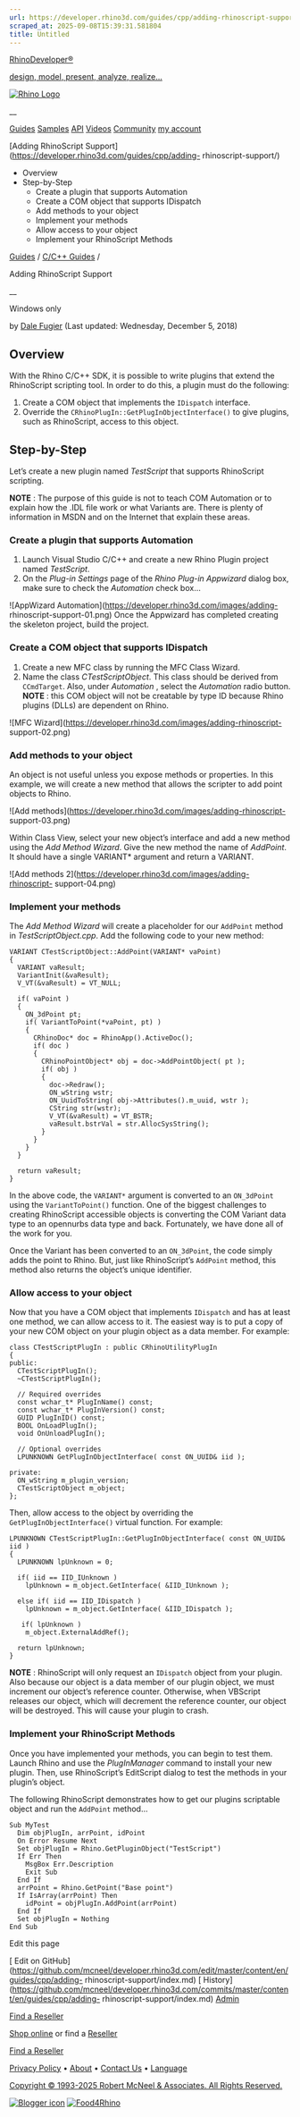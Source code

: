 ```yaml
---
url: https://developer.rhino3d.com/guides/cpp/adding-rhinoscript-support/
scraped_at: 2025-09-08T15:39:31.581804
title: Untitled
---
```


[RhinoDeveloper®](/)

[design, model, present, analyze, realize...](/)

[![Rhino Logo](https://developer.rhino3d.com/images/rhinodevlogo.png)](/)

__

[Guides](https://developer.rhino3d.com/guides)
[Samples](https://developer.rhino3d.com/samples)
[API](https://developer.rhino3d.com/api)
[Videos](https://developer.rhino3d.com/videos)
[Community](https://discourse.mcneel.com/c/rhino-developer) [my account
](https://www.rhino3d.com/my-account/ "Manage your account, licenses, and
teams")

[Adding RhinoScript Support](https://developer.rhino3d.com/guides/cpp/adding-
rhinoscript-support/)

  * Overview
  * Step-by-Step
    * Create a plugin that supports Automation
    * Create a COM object that supports IDispatch
    * Add methods to your object
    * Implement your methods
    * Allow access to your object
    * Implement your RhinoScript Methods

[Guides](https://developer.rhino3d.com/en/guides/) / [C/C++
Guides](https://developer.rhino3d.com/en/guides/cpp/) /

Adding RhinoScript Support

__

Windows only

by [Dale Fugier](https://discourse.mcneel.com/u/dale/) (Last updated:
Wednesday, December 5, 2018)

## Overview

With the Rhino C/C++ SDK, it is possible to write plugins that extend the
RhinoScript scripting tool. In order to do this, a plugin must do the
following:

  1. Create a COM object that implements the `IDispatch` interface.
  2. Override the `CRhinoPlugIn::GetPlugInObjectInterface()` to give plugins, such as RhinoScript, access to this object.

## Step-by-Step

Let’s create a new plugin named _TestScript_ that supports RhinoScript
scripting.

**NOTE** : The purpose of this guide is not to teach COM Automation or to
explain how the .IDL file work or what Variants are. There is plenty of
information in MSDN and on the Internet that explain these areas.

### Create a plugin that supports Automation

  1. Launch Visual Studio C/C++ and create a new Rhino Plugin project named _TestScript_.
  2. On the _Plug-in Settings_ page of the _Rhino Plug-in Appwizard_ dialog box, make sure to check the _Automation_ check box…

![AppWizard Automation](https://developer.rhino3d.com/images/adding-
rhinoscript-support-01.png) Once the Appwizard has completed creating the
skeleton project, build the project.

### Create a COM object that supports IDispatch

  1. Create a new MFC class by running the MFC Class Wizard.
  2. Name the class _CTestScriptObject_. This class should be derived from `CCmdTarget`. Also, under _Automation_ , select the _Automation_ radio button. **NOTE** : this COM object will not be creatable by type ID because Rhino plugins (DLLs) are dependent on Rhino.

![MFC Wizard](https://developer.rhino3d.com/images/adding-rhinoscript-
support-02.png)

### Add methods to your object

An object is not useful unless you expose methods or properties. In this
example, we will create a new method that allows the scripter to add point
objects to Rhino.

![Add methods](https://developer.rhino3d.com/images/adding-rhinoscript-
support-03.png)

Within Class View, select your new object’s interface and add a new method
using the _Add Method Wizard_. Give the new method the name of _AddPoint_. It
should have a single VARIANT* argument and return a VARIANT.

![Add methods 2](https://developer.rhino3d.com/images/adding-rhinoscript-
support-04.png)

### Implement your methods

The _Add Method Wizard_ will create a placeholder for our `AddPoint` method in
_TestScriptObject.cpp_. Add the following code to your new method:

    
    
    VARIANT CTestScriptObject::AddPoint(VARIANT* vaPoint)
    {
      VARIANT vaResult;
      VariantInit(&vaResult);
      V_VT(&vaResult) = VT_NULL;
    
      if( vaPoint )
      {
        ON_3dPoint pt;
        if( VariantToPoint(*vaPoint, pt) )
        {
          CRhinoDoc* doc = RhinoApp().ActiveDoc();
          if( doc )
          {
            CRhinoPointObject* obj = doc->AddPointObject( pt );
            if( obj )
            {
              doc->Redraw();
              ON_wString wstr;
              ON_UuidToString( obj->Attributes().m_uuid, wstr );
              CString str(wstr);
              V_VT(&vaResult) = VT_BSTR;
              vaResult.bstrVal = str.AllocSysString();
            }
          }
        }
      }
    
      return vaResult;
    }
    

In the above code, the `VARIANT*` argument is converted to an `ON_3dPoint`
using the `VariantToPoint()` function. One of the biggest challenges to
creating RhinoScript accessible objects is converting the COM Variant data
type to an opennurbs data type and back. Fortunately, we have done all of the
work for you.

Once the Variant has been converted to an `ON_3dPoint`, the code simply adds
the point to Rhino. But, just like RhinoScript’s `AddPoint` method, this
method also returns the object’s unique identifier.

### Allow access to your object

Now that you have a COM object that implements `IDispatch` and has at least
one method, we can allow access to it. The easiest way is to put a copy of
your new COM object on your plugin object as a data member. For example:

    
    
    class CTestScriptPlugIn : public CRhinoUtilityPlugIn
    {
    public:
      CTestScriptPlugIn();
      ~CTestScriptPlugIn();
    
      // Required overrides
      const wchar_t* PlugInName() const;
      const wchar_t* PlugInVersion() const;
      GUID PlugInID() const;
      BOOL OnLoadPlugIn();
      void OnUnloadPlugIn();
    
      // Optional overrides
      LPUNKNOWN GetPlugInObjectInterface( const ON_UUID& iid );
    
    private:
      ON_wString m_plugin_version;
      CTestScriptObject m_object;
    };
    

Then, allow access to the object by overriding the
`GetPlugInObjectInterface()` virtual function. For example:

    
    
    LPUNKNOWN CTestScriptPlugIn::GetPlugInObjectInterface( const ON_UUID& iid )
    {
      LPUNKNOWN lpUnknown = 0;
    
      if( iid == IID_IUnknown )
        lpUnknown = m_object.GetInterface( &IID_IUnknown );
    
      else if( iid == IID_IDispatch )
        lpUnknown = m_object.GetInterface( &IID_IDispatch );
    
       if( lpUnknown )
        m_object.ExternalAddRef();
    
      return lpUnknown;
    }
    

**NOTE** : RhinoScript will only request an `IDispatch` object from your
plugin. Also because our object is a data member of our plugin object, we must
increment our object’s reference counter. Otherwise, when VBScript releases
our object, which will decrement the reference counter, our object will be
destroyed. This will cause your plugin to crash.

### Implement your RhinoScript Methods

Once you have implemented your methods, you can begin to test them. Launch
Rhino and use the _PlugInManager_ command to install your new plugin. Then,
use RhinoScript’s EditScript dialog to test the methods in your plugin’s
object.

The following RhinoScript demonstrates how to get our plugins scriptable
object and run the `AddPoint` method…

    
    
    Sub MyTest
      Dim objPlugIn, arrPoint, idPoint
      On Error Resume Next
      Set objPlugIn = Rhino.GetPluginObject("TestScript")
      If Err Then
        MsgBox Err.Description
        Exit Sub
      End If
      arrPoint = Rhino.GetPoint("Base point")
      If IsArray(arrPoint) Then
        idPoint = objPlugIn.AddPoint(arrPoint)
      End If
      Set objPlugIn = Nothing
    End Sub
    

Edit this page

[ Edit on
GitHub](https://github.com/mcneel/developer.rhino3d.com/edit/master/content/en/guides/cpp/adding-
rhinoscript-support/index.md) [
History](https://github.com/mcneel/developer.rhino3d.com/commits/master/content/en/guides/cpp/adding-
rhinoscript-support/index.md) [ Admin](https://developer.rhino3d.com/admin)

[Find a Reseller](https://www.rhino3d.com/sales)

[Shop online](https://www.rhino3d.com/store) or find a
[Reseller](https://www.rhino3d.com/sales)

[Find a Reseller](https://www.rhino3d.com/sales)

[Privacy Policy](https://www.rhino3d.com/privacy) •
[About](https://www.rhino3d.com/mcneel/about) • [Contact
Us](https://www.rhino3d.com/mcneel/contact) • [
Language](https://www.rhino3d.com/language "Change to a different region or
language")

[Copyright © 1993-2025 Robert McNeel & Associates. All Rights
Reserved.](https://www.rhino3d.com/mcneel/about)

[](https://www.facebook.com/McNeelRhinoceros/)
[](https://twitter.com/bobmcneel) [](https://www.linkedin.com/groups/75313/)
[](https://www.youtube.com/user/RhinoGuide/videos) [](https://vimeo.com/rhino)
[![Blogger
icon](https://developer.rhino3d.com/images/blogger.svg)](http://blog.rhino3d.com/)
[![Food4Rhino](https://developer.rhino3d.com/images/f4r_icon_01.svg)](https://www.food4rhino.com)

